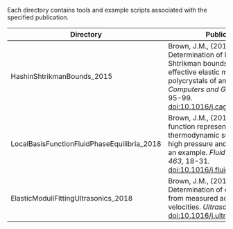 Each directory contains tools and example scripts associated with the specified publication.

| Directory          | Publication     
| ------------------ | ----------------------------
| HashinShtrikmanBounds_2015 | Brown, J.M., (2015). Determination of Hashin-Shtrikman bounds on the isotropic effective elastic moduli of polycrystals of any symmetry. *Computers and Geosciences 80*, 95-99. [doi:10.1016/j.cageo.2015.03.009](https://doi.org/10.1016/j.cageo.2015.03.009) 
| LocalBasisFunctionFluidPhaseEquilibria_2018 | Brown, J.M., (2018). Local basis function representations of thermodynamic surfaces: Water at high pressure and temperature as an example. *Fluid Phase Equilibria 463*, 18-31. [doi:10.1016/j.fluid.2018.02.001](https://doi.org/10.1016/j.fluid.2018.02.001)
| ElasticModuliFittingUltrasonics_2018 | Brown, J.M., (2018).  Determination of elastic moduli from measured acoustic velocities. *Ultrasonics 90*, 23-31. [doi:10.1016/j.ultras.2018.05.015](https://doi.org/10.1016/j.ultras.2018.05.015)
